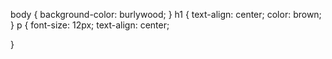 body {
    background-color: burlywood;
}
h1 {
    text-align: center;
    color: brown;
}
p {
   font-size: 12px;
   text-align: center;

}
